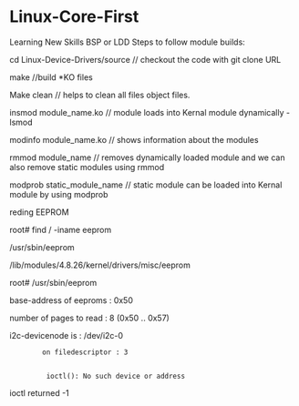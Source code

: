 # Linux-Core-First
Learning New Skills BSP or LDD
Steps to follow  module builds:

cd Linux-Device-Drivers/source   // checkout the code with git clone URL

make    //build *KO files

Make clean // helps to clean all files object files.

insmod module_name.ko   // module loads into Kernal module dynamically - lsmod

modinfo  module_name.ko // shows information about the modules 

rmmod module_name       // removes dynamically loaded module and we can also remove static modules using rmmod

modprob static_module_name  // static module can be loaded into Kernal module by using modprob

reding EEPROM 

root# find / -iname eeprom

/usr/sbin/eeprom

/lib/modules/4.8.26/kernel/drivers/misc/eeprom

root# /usr/sbin/eeprom

base-address of eeproms       : 0x50

number of pages to read       : 8 (0x50 .. 0x57)

i2c-devicenode is             : /dev/i2c-0

            on filedescriptor : 3
            
            
             ioctl(): No such device or address
             
ioctl returned -1


